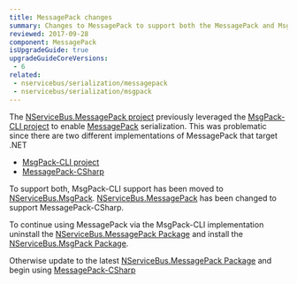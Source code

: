 ```yaml
---
title: MessagePack changes
summary: Changes to MessagePack to support both the MessagePack and MsgPack.Cli NuGet packages.
reviewed: 2017-09-28
component: MessagePack
isUpgradeGuide: true
upgradeGuideCoreVersions:
 - 6
related:
 - nservicebus/serialization/messagepack
 - nservicebus/serialization/msgpack
---
```


The [NServiceBus.MessagePack project](https://github.com/SimonCropp/NServiceBus.MessagePack) previously leveraged the [MsgPack-CLI project](https://github.com/msgpack/msgpack-cli) to enable [MessagePack](http://msgpack.org/) serialization. This was problematic since there are two different implementations of MessagePack that target .NET

 * [MsgPack-CLI project](https://github.com/msgpack/msgpack-cli)
 * [MessagePack-CSharp](https://github.com/neuecc/MessagePack-CSharp)

To support both, MsgPack-CLI support has been moved to [NServiceBus.MsgPack](https://github.com/SimonCropp/NServiceBus.MsgPack). [NServiceBus.MessagePack](https://github.com/SimonCropp/NServiceBus.MessagePack) has been changed to support MessagePack-CSharp.

To continue using MessagePack via the MsgPack-CLI implementation uninstall the [NServiceBus.MessagePack Package](https://www.nuget.org/packages/NServiceBus.MessagePack/) and install the [NServiceBus.MsgPack Package](https://www.nuget.org/packages/NServiceBus.MsgPack/).

Otherwise update to the latest [NServiceBus.MessagePack Package](https://www.nuget.org/packages/NServiceBus.MessagePack/) and begin using [MessagePack-CSharp](https://github.com/neuecc/MessagePack-CSharp)
